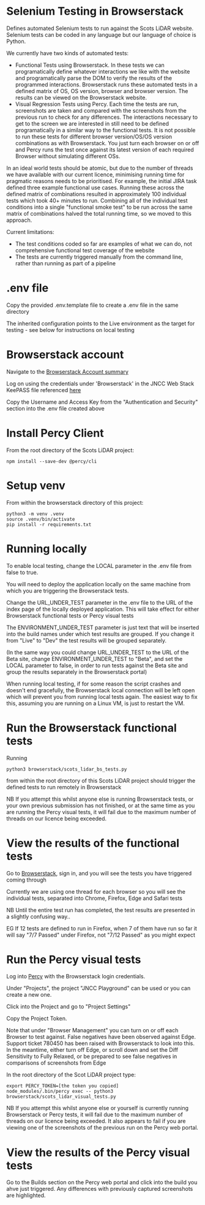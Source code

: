 Selenium Testing in Browserstack
================================

Defines automated Selenium tests to run against the Scots LiDAR website.  Selenium tests can be coded in any language but our language of choice is Python.  

We currently have two kinds of automated tests:
- Functional Tests using Browserstack.  In these tests we can programatically define whatever interactions we like with the website and programatically parse the DOM to verify the results of the programmed interactions.  Browserstack runs these automated tests in a defined matrix of OS, OS version, browser and browser version.  The results can be viewed on the Browserstack website.
- Visual Regression Tests using Percy.  Each time the tests are run, screenshots are taken and compared with the screenshots from the previous run to check for any differences.  The interactions necessary to get to the screen we are interested in still need to be defined programatically in a similar way to the functional tests.  It is not possible to run these tests for different browser version/OS/OS version combinations as with Browserstack.  You just turn each browser on or off and Percy runs the test once against its latest version of each required Browser without simulating different OSs.

In an ideal world tests should be atomic, but due to the number of threads we have available with our current licence, minimising running time for pragmatic reasons needs to be prioritised.  For example, the initial JIRA task defined three example functional use cases.  Running these across the defined matrix of combinations resulted in approximately 100 individual tests which took 40+ minutes to run.  Combining all of the individual test conditions into a single "functional smoke test" to be run across the same matrix of combinations halved the total running time, so we moved to this approach.

Current limitations:
- The test conditions coded so far are examples of what we can do, not comprehensive functional test coverage of the website
- The tests are currently triggered manually from the command line, rather than running as part of a pipeline

# .env file

Copy the provided .env.template file to create a .env file in the same directory

The inherited configuration points to the Live environment as the target for testing - see below for instructions on local testing

# Browserstack account

Navigate to the [Browserstack Account summary](https://www.browserstack.com/accounts/profile)

Log on using the credentials under 'Browserstack' in the JNCC Web Stack KeePASS file referenced [here](http://jncc-wiki/Restricted_Access_Pages/JNCC_KeePass)

Copy the Username and Access Key from the "Authentication and Security" section into the .env file created above

# Install Percy Client

From the root directory of the Scots LiDAR project:

    npm install --save-dev @percy/cli

# Setup venv

From within the browserstack directory of this project:

    python3 -m venv .venv
    source .venv/bin/activate
    pip install -r requirements.txt
    
# Running locally

To enable local testing, change the LOCAL parameter in the .env file from false to true.

You will need to deploy the application locally on the same machine from which you are triggering the Browserstack tests.

Change the URL_UNDER_TEST parameter in the .env file to the URL of the index page of the locally deployed application.  This will take effect for either Browserstack functional tests or Percy visual tests

The ENVIRONMENT_UNDER_TEST parameter is just text that will be inserted into the build names under which test results are grouped.  If you change it from "Live" to "Dev" the test results will be grouped separately.

(In the same way you could change URL_UNDER_TEST to the URL of the Beta site, change ENVIRONMENT_UNDER_TEST to "Beta", and set the LOCAL parameter to false, in order to run tests against the Beta site and group the results separately in the Browserstack portal)

When running local testing, if for some reason the script crashes and doesn't end gracefully, the Browserstack local connection will be left open which will prevent you from running local tests again.  The easiest way to fix this, assuming you are running on a Linux VM, is just to restart the VM.

# Run the Browserstack functional tests

Running 
    
    python3 browserstack/scots_lidar_bs_tests.py
    
from within the root directory of this Scots LiDAR project should trigger the defined tests to run remotely in Browserstack

NB If you attempt this whilst anyone else is running Browserstack tests, or your own previous submission has not finished, or at the same time as you are running the Percy visual tests, it will fail due to the maximum number of threads on our licence being exceeded.

# View the results of the functional tests

Go to [Browserstack](https://www.browserstack.com/), sign in, and you will see the tests you have triggered coming through
    
Currently we are using one thread for each browser so you will see the individual tests, separated into Chrome, Firefox, Edge and Safari tests
    
NB Until the entire test run has completed, the test results are presented in a slightly confusing way..

EG If 12 tests are defined to run in Firefox, when 7 of them have run so far it will say 
"7/7 Passed" under Firefox, not "7/12 Passed" as you might expect

# Run the Percy visual tests

Log into [Percy](https://percy.io/login) with the Browserstack login credentials.

Under "Projects", the project "JNCC Playground" can be used or you can create a new one.

Click into the Project and go to "Project Settings"

Copy the Project Token.

Note that under "Browser Management" you can turn on or off each Browser to test against.  False negatives have been observed against Edge.  Support ticket 780450 has been raised with Browserstack to look into this.  In the meantime, either turn off Edge, or scroll down and set the Diff Sensitivity to Fully Relaxed, or be prepared to see false negatives in comparisons of screenshots from Edge

In the root directory of the Scot LiDAR project type:

    export PERCY_TOKEN=[the token you copied]
    node_modules/.bin/percy exec -- python3 browserstack/scots_lidar_visual_tests.py
    
NB If you attempt this whilst anyone else or yourself is currently running Browserstack or Percy tests, it will fail due to the maximum number of threads on our licence being exceeded.  It also appears to fail if you are viewing one of the screenshots of the previous run on the Percy web portal.

# View the results of the Percy visual tests
    
Go to the Builds section on the Percy web portal and click into the build you ahve just triggered.  Any differences with previously captured screenshots are highlighted.    
